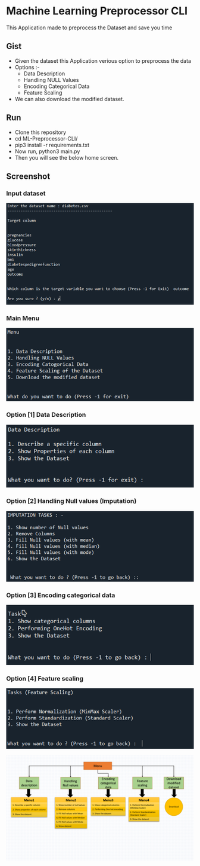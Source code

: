 # Machine Learning Preprocessor CLI
This Application made to preprocess the Dataset and save you time

## Gist

* Given the dataset this Application verious option to preprocess the data
* Options :-
  * Data Description
  * Handling NULL Values
  * Encoding Categorical Data
  * Feature Scaling
* We can also download the modified dataset.

## Run
* Clone this repository 
* cd ML-Preprocessor-CLI/
* pip3 install -r requirements.txt
* Now run, python3 main.py
* Then you will see the below home screen.

## Screenshot
### Input dataset 
<p align="left">
  <img src="https://github.com/Lalit78716/Machine-Learning-Projects/blob/main/ML-Preprocessor-CLI/Screenshots/Screenshot%20(498).png">
</p>

### Main Menu
<p align="left">
  <img src="https://github.com/Lalit78716/Machine-Learning-Projects/blob/main/ML-Preprocessor-CLI/Screenshots/Screenshot%20(499).png">
</p>

### Option [1] Data Description
<p align="left">
  <img src="https://github.com/Lalit78716/Machine-Learning-Projects/blob/main/ML-Preprocessor-CLI/Screenshots/Screenshot%20(500).png">
</p>

### Option [2] Handling Null values (Imputation)
<p align="left">
  <img src="https://github.com/Lalit78716/Machine-Learning-Projects/blob/main/ML-Preprocessor-CLI/Screenshots/Screenshot%20(501).png">
</p>

### Option [3] Encoding categorical data
<p align="left">
  <img src="https://github.com/Lalit78716/Machine-Learning-Projects/blob/main/ML-Preprocessor-CLI/Screenshots/Screenshot%20(502).png">
</p>

### Option [4] Feature scaling
<p align="left">
  <img src="https://github.com/Lalit78716/Machine-Learning-Projects/blob/main/ML-Preprocessor-CLI/Screenshots/Screenshot%20(503).png">
</p>

<p align="left">
  <img src="https://github.com/Lalit78716/Machine-Learning-Projects/blob/main/ML-Preprocessor-CLI/Screenshots/Screenshot%20(592).png">
</p>
